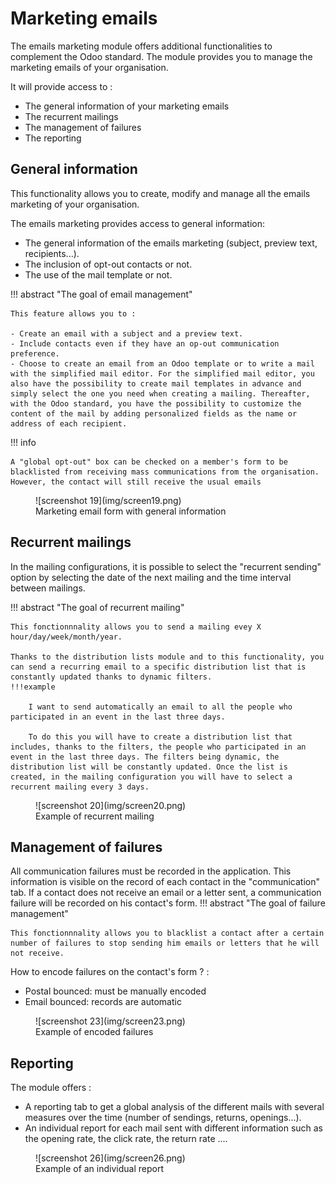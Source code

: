 # Marketing emails
The emails marketing module offers additional functionalities to complement the Odoo standard. The module provides you to manage the marketing emails of your organisation.

It will provide access to :

- The general information of your marketing emails
- The recurrent mailings
- The management of failures
- The reporting

## General information

This functionality allows you to create, modify and manage all the emails marketing of your organisation.

The emails marketing provides access to general information:

- The general information of the emails marketing (subject, preview text, recipients...).
- The inclusion of opt-out contacts or not.
- The use of the mail template or not. 

!!! abstract "The goal of email management"

    This feature allows you to :
    
    - Create an email with a subject and a preview text.
    - Include contacts even if they have an op-out communication preference.
    - Choose to create an email from an Odoo template or to write a mail with the simplified mail editor. For the simplified mail editor, you also have the possibility to create mail templates in advance and simply select the one you need when creating a mailing. Thereafter, with the Odoo standard, you have the possibility to customize the content of the mail by adding personalized fields as the name or address of each recipient.

!!! info 

    A "global opt-out" box can be checked on a member's form to be blacklisted from receiving mass communications from the organisation. However, the contact will still receive the usual emails

<figure markdown>
![screenshot 19](img/screen19.png)
 <figcaption>Marketing email form with general information</figcaption>
</figure>

## Recurrent mailings

In the mailing configurations, it is possible to select the "recurrent sending" option by selecting the date of the next mailing and the time interval between mailings.

!!! abstract "The goal of recurrent mailing"

    This fonctionnnality allows you to send a mailing evey X hour/day/week/month/year. 
    
    Thanks to the distribution lists module and to this functionality, you can send a recurring email to a specific distribution list that is constantly updated thanks to dynamic filters.
    !!!example 

        I want to send automatically an email to all the people who participated in an event in the last three days. 

        To do this you will have to create a distribution list that includes, thanks to the filters, the people who participated in an event in the last three days. The filters being dynamic, the distribution list will be constantly updated. Once the list is created, in the mailing configuration you will have to select a recurrent mailing every 3 days.

<figure markdown>
![screenshot 20](img/screen20.png)
 <figcaption>Example of recurrent mailing</figcaption>
</figure>  

## Management of failures

All communication failures must be recorded in the application. This information is visible on the record of each contact in the "communication" tab. If a contact does not receive an email or a letter sent, a communication failure will be recorded on his contact's form.
!!! abstract "The goal of failure management"

    This fonctionnnality allows you to blacklist a contact after a certain number of failures to stop sending him emails or letters that he will not receive.

How to encode failures on the  contact's form ? :

- Postal bounced: must be manually encoded 
- Email bounced: records are automatic

<figure markdown>
![screenshot 23](img/screen23.png)
 <figcaption>Example of encoded failures</figcaption>
</figure>  

## Reporting

The module offers :

- A reporting tab to get a global analysis of the different mails with several measures over the time (number of sendings, returns, openings...).
- An individual report for each mail sent with different information such as the opening rate, the click rate, the return rate ....

<figure markdown>
![screenshot 26](img/screen26.png)
 <figcaption>Example of an individual report</figcaption>
</figure>  